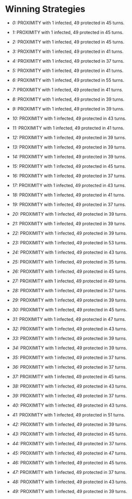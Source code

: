 # Winning Strategies

* _0:_ PROXIMITY with 1 infected, 49 protected in 45 turns.


* _1:_ PROXIMITY with 1 infected, 49 protected in 45 turns.


* _2:_ PROXIMITY with 1 infected, 49 protected in 45 turns.


* _3:_ PROXIMITY with 1 infected, 49 protected in 41 turns.


* _4:_ PROXIMITY with 1 infected, 49 protected in 37 turns.


* _5:_ PROXIMITY with 1 infected, 49 protected in 41 turns.


* _6:_ PROXIMITY with 1 infected, 49 protected in 55 turns.


* _7:_ PROXIMITY with 1 infected, 49 protected in 41 turns.


* _8:_ PROXIMITY with 1 infected, 49 protected in 39 turns.


* _9:_ PROXIMITY with 1 infected, 49 protected in 39 turns.


* _10:_ PROXIMITY with 1 infected, 49 protected in 43 turns.


* _11:_ PROXIMITY with 1 infected, 49 protected in 41 turns.


* _12:_ PROXIMITY with 1 infected, 49 protected in 39 turns.


* _13:_ PROXIMITY with 1 infected, 49 protected in 39 turns.


* _14:_ PROXIMITY with 1 infected, 49 protected in 39 turns.


* _15:_ PROXIMITY with 1 infected, 49 protected in 45 turns.


* _16:_ PROXIMITY with 1 infected, 49 protected in 37 turns.


* _17:_ PROXIMITY with 1 infected, 49 protected in 43 turns.


* _18:_ PROXIMITY with 1 infected, 49 protected in 41 turns.


* _19:_ PROXIMITY with 1 infected, 49 protected in 37 turns.


* _20:_ PROXIMITY with 1 infected, 49 protected in 39 turns.


* _21:_ PROXIMITY with 1 infected, 49 protected in 39 turns.


* _22:_ PROXIMITY with 1 infected, 49 protected in 39 turns.


* _23:_ PROXIMITY with 1 infected, 49 protected in 53 turns.


* _24:_ PROXIMITY with 1 infected, 49 protected in 43 turns.


* _25:_ PROXIMITY with 1 infected, 49 protected in 35 turns.


* _26:_ PROXIMITY with 1 infected, 49 protected in 45 turns.


* _27:_ PROXIMITY with 1 infected, 49 protected in 49 turns.


* _28:_ PROXIMITY with 1 infected, 49 protected in 37 turns.


* _29:_ PROXIMITY with 1 infected, 49 protected in 39 turns.


* _30:_ PROXIMITY with 1 infected, 49 protected in 45 turns.


* _31:_ PROXIMITY with 1 infected, 49 protected in 47 turns.


* _32:_ PROXIMITY with 1 infected, 49 protected in 43 turns.


* _33:_ PROXIMITY with 1 infected, 49 protected in 39 turns.


* _34:_ PROXIMITY with 1 infected, 49 protected in 39 turns.


* _35:_ PROXIMITY with 1 infected, 49 protected in 37 turns.


* _36:_ PROXIMITY with 1 infected, 49 protected in 37 turns.


* _37:_ PROXIMITY with 1 infected, 49 protected in 45 turns.


* _38:_ PROXIMITY with 1 infected, 49 protected in 43 turns.


* _39:_ PROXIMITY with 1 infected, 49 protected in 37 turns.


* _40:_ PROXIMITY with 1 infected, 49 protected in 43 turns.


* _41:_ PROXIMITY with 1 infected, 49 protected in 51 turns.


* _42:_ PROXIMITY with 1 infected, 49 protected in 39 turns.


* _43:_ PROXIMITY with 1 infected, 49 protected in 45 turns.


* _44:_ PROXIMITY with 1 infected, 49 protected in 37 turns.


* _45:_ PROXIMITY with 1 infected, 49 protected in 47 turns.


* _46:_ PROXIMITY with 1 infected, 49 protected in 45 turns.


* _47:_ PROXIMITY with 1 infected, 49 protected in 37 turns.


* _48:_ PROXIMITY with 1 infected, 49 protected in 43 turns.


* _49:_ PROXIMITY with 1 infected, 49 protected in 39 turns.



